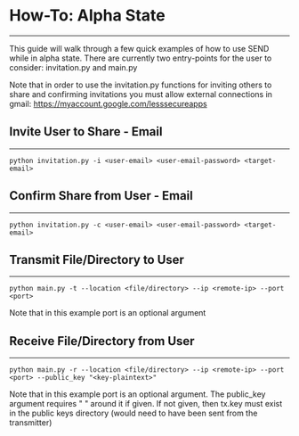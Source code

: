 # How-To: Alpha State
---------------------
This guide will walk through a few quick examples of how to use SEND while in
alpha state. There are currently two entry-points for the user to consider:
invitation.py and main.py

Note that in order to use the invitation.py functions for inviting others to
share and confirming invitations you must allow external connections in gmail:
https://myaccount.google.com/lesssecureapps

## Invite User to Share - Email
-------------------------------
```
python invitation.py -i <user-email> <user-email-password> <target-email>
```

## Confirm Share from User - Email
-------------------------------
```
python invitation.py -c <user-email> <user-email-password> <target-email>
```

## Transmit File/Directory to User
----------------------------------
```
python main.py -t --location <file/directory> --ip <remote-ip> --port <port>
```
Note that in this example port is an optional argument

## Receive File/Directory from User
-----------------------------------
```
python main.py -r --location <file/directory> --ip <remote-ip> --port <port> --public_key "<key-plaintext>"
```
Note that in this example port is an optional argument. The public_key argument
requires " " around it if given. If not given, then tx.key must exist in the
public keys directory (would need to have been sent from the transmitter)
